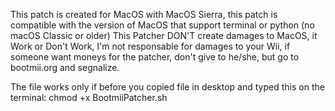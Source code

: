 This patch is created for MacOS with MacOS Sierra, this patch is compatible with the version of MacOS that support terminal or python
(no macOS Classic or older)
This Patcher DON'T create damages to MacOS, it Work or Don't Work, I'm not responsable for damages to your Wii, if someone want moneys
for the patcher, don't give to he/she, but go to bootmii.org and segnalize.

The file works only if before you copied file in desktop and typed this on the terminal:
chmod +x BootmiiPatcher.sh
